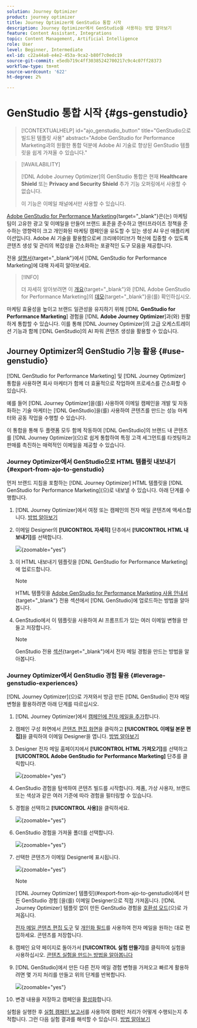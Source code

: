 ```yaml
---
solution: Journey Optimizer
product: journey optimizer
title: Journey Optimizer에 GenStudio 통합 시작
description: Journey Optimizer에서 GenStudio을 사용하는 방법 알아보기
feature: Content Assistant, Integrations
topic: Content Management, Artificial Intelligence
role: User
level: Beginner, Intermediate
exl-id: c22a44a8-e4e2-453a-9ca2-b80f7c0edc19
source-git-commit: e5edb719c4ff30385242700217c9c4c07ff28373
workflow-type: tm+mt
source-wordcount: '622'
ht-degree: 2%

---
```


# GenStudio 통합 시작 {#gs-genstudio}

>[!CONTEXTUALHELP]
>id="ajo_genstudio_button"
>title="GenStudio으로 빌드된 템플릿 사용"
>abstract="Adobe GenStudio for Performance Marketing과의 원활한 통합 덕분에 Adobe AI 기술로 향상된 GenStudio 템플릿을 쉽게 가져올 수 있습니다."

>[!AVAILABILITY]
>
>[!DNL Adobe Journey Optimizer]의 GenStudio 통합은 현재 **Healthcare Shield** 또는 **Privacy and Security Shield** 추가 기능 오퍼링에서 사용할 수 없습니다.
>
>이 기능은 이메일 채널에서만 사용할 수 있습니다.

[Adobe GenStudio for Performance Marketing](https://business.adobe.com/products/genstudio-for-performance-marketing.html){target="_blank"}은(는) 마케팅 팀이 고유한 광고 및 이메일을 만들어 브랜드 표준을 준수하고 엔터프라이즈 정책을 준수하는 영향력이 크고 개인화된 마케팅 캠페인을 유도할 수 있는 생성 AI 우선 애플리케이션입니다. Adobe AI 기술을 활용함으로써 크리에이티브가 혁신에 집중할 수 있도록 콘텐츠 생성 및 관리의 복잡성을 간소화하는 포괄적인 도구 모음을 제공합니다.

전용 [설명서](https://experienceleague.adobe.com/ko/docs/genstudio-for-performance-marketing/user-guide/home){target="_blank"}에서 [!DNL GenStudio for Performance Marketing]에 대해 자세히 알아보세요.

>[!INFO]
>
>더 자세히 알아보려면 이 [개요](https://business.adobe.com/products/genstudio-for-performance-marketing.html#watch-overview){target="_blank"}와 [!DNL Adobe GenStudio for Performance Marketing]의 [데모](https://business.adobe.com/products/genstudio-for-performance-marketing.html#demo){target="_blank"}을(를) 확인하십시오.

<!--To access the GenStudio integration in [!DNL Adobe Journey Optimizer] feature, users need to be granted the **xxx** permission. [Learn more](../administration/permissions.md)

>[!IMPORTANT]
>
>* Before starting using this capability, read out related [Guardrails and Limitations](#generative-guardrails).-->

마케팅 효율성을 높이고 브랜드 일관성을 유지하기 위해 [!DNL **GenStudio for Performance Marketing**] 경험을 [!DNL **Adobe Journey Optimizer**]&#x200B;과(와) 원활하게 통합할 수 있습니다. 이를 통해 [!DNL Journey Optimizer]의 고급 오케스트레이션 기능과 함께 [!DNL GenStudio]의 AI 파워 콘텐츠 생성을 활용할 수 있습니다.

<!--![](../rn/assets/do-not-localize/genstudio.gif)-->

<!--Guardrails and limitations {#genstudio-guardrails}

General guidelines for using the GenStudio integration in [!DNL Adobe Journey Optimizer] for email generation are listed below:

See if guidelines/limitations such as the ones listed [here](gs-generative.md#generative-guardrails) for the AI Assistant can apply.

The following limitations apply to GenStudio integration in [!DNL Adobe Journey Optimizer]:-->

## Journey Optimizer의 GenStudio 기능 활용 {#use-genstudio}

[!DNL GenStudio for Performance Marketing] 및 [!DNL Journey Optimizer] 통합을 사용하면 회사 마케터가 함께 더 효율적으로 작업하여 프로세스를 간소화할 수 있습니다.

예를 들어 [!DNL Journey Optimizer]을(를) 사용하여 이메일 캠페인을 개발 및 자동화하는 기술 마케터는 [!DNL GenStudio]을(를) 사용하여 콘텐츠를 만드는 성능 마케터와 공동 작업을 수행할 수 있습니다.

이 통합을 통해 두 플랫폼 모두 함께 작동하여 [!DNL GenStudio]의 브랜드 내 콘텐츠를 [!DNL Journey Optimizer]&#x200B;(으)로 쉽게 통합하여 특정 고객 세그먼트를 타겟팅하고 판매를 촉진하는 매력적인 이메일을 제공할 수 있습니다.

### Journey Optimizer에서 GenStudio으로 HTML 템플릿 내보내기 {#export-from-ajo-to-genstudio}

먼저 브랜드 지침을 포함하는 [!DNL Journey Optimizer] HTML 템플릿을 [!DNL GenStudio for Performance Marketing]&#x200B;(으)로 내보낼 수 있습니다. 아래 단계를 수행합니다.

1. [!DNL Journey Optimizer]에서 여정 또는 캠페인의 전자 메일 콘텐츠에 액세스합니다. [방법 알아보기](../email/get-started-email-design.md#key-steps)

1. 이메일 Designer의 **[!UICONTROL 자세히]** 단추에서 **[!UICONTROL HTML 내보내기]**&#x200B;를 선택합니다.

   ![](assets/genstudio-export-template.png){zoomable="yes"}

1. 이 HTML 내보내기 템플릿을 [!DNL GenStudio for Performance Marketing]에 업로드합니다. <!--Make sure you detect the fields that the generative AI uses to insert content in order to create an actionable template.-->

   >[!NOTE]
   >
   >HTML 템플릿을 [Adobe GenStudio for Performance Marketing 사용 안내서](https://experienceleague.adobe.com/en/docs/genstudio-for-performance-marketing/user-guide/content/templates/use-templates#templates-from-ajo-and-marketo){target="_blank"} 전용 섹션에서 [!DNL GenStudio]에 업로드하는 방법을 알아봅니다.

1. GenStudio에서 이 템플릿을 사용하여 AI 프롬프트가 있는 여러 이메일 변형을 만들고 저장합니다.

   >[!NOTE]
   >
   >GenStudio 전용 [섹션](https://experienceleague.adobe.com/en/docs/genstudio-for-performance-marketing/user-guide/create/create-email-experience){target="_blank"}에서 전자 메일 경험을 만드는 방법을 알아봅니다.

### Journey Optimizer에서 GenStudio 경험 활용 {#leverage-genstudio-experiences}

[!DNL Journey Optimizer]&#x200B;(으)로 가져와서 방금 만든 [!DNL GenStudio] 전자 메일 변형을 활용하려면 아래 단계를 따르십시오.

1. [!DNL Journey Optimizer]에서 [캠페인에 전자 메일을 추가](../email/create-email.md)합니다.

1. 캠페인 구성 화면에서 [콘텐츠 편집 화면](../email/create-email.md#define-email-content)을 클릭하고 **[!UICONTROL 이메일 본문 편집]**&#x200B;을 클릭하여 이메일 Designer을 엽니다. [방법 알아보기](../email/get-started-email-design.md#key-steps)

1. Designer 전자 메일 홈페이지에서 **[!UICONTROL HTML 가져오기]**&#x200B;를 선택하고 **[!UICONTROL Adobe GenStudio for Performance Marketing]** 단추를 클릭합니다.

   ![](assets/genstudio-pem-import-email.png){zoomable="yes"}

1. GenStudio 경험을 탐색하여 콘텐츠 빌드를 시작합니다. 제품, 가상 사용자, 브랜드 또는 색상과 같은 여러 기준에 따라 경험을 필터링할 수 있습니다.

   <!--![](assets/genstudio-filter-experiences.png){zoomable="yes"}-->

1. 경험을 선택하고 **[!UICONTROL 사용]**&#x200B;을 클릭하세요.

   ![](assets/genstudio-use-experience.png){zoomable="yes"}

1. GenStudio 경험을 가져올 폴더를 선택합니다.

   ![](assets/genstudio-choose-destination.png){zoomable="yes"}

1. 선택한 콘텐츠가 이메일 Designer에 표시됩니다.

   ![](assets/genstudio-email-content.png){zoomable="yes"}

   >[!NOTE]
   >
   > [!DNL Journey Optimizer] 템플릿](#export-from-ajo-to-genstudio)에서 만든 GenStudio 경험 [을(를) 이메일 Designer으로 직접 가져옵니다. [!DNL Journey Optimizer] 템플릿 없이 만든 GenStudio 경험을 [호환성 모드](../email/existing-content.md)(으)로 가져옵니다.

   [전자 메일 콘텐츠 편집 도구](../email/content-from-scratch.md) 및 [개인화 필드](../personalization/personalize.md)를 사용하여 전자 메일을 원하는 대로 편집하세요. 콘텐츠를 저장합니다.

1. 캠페인 요약 페이지로 돌아가서 **[!UICONTROL 실험 만들기]**&#x200B;를 클릭하여 실험을 사용하십시오. [콘텐츠 실험을 만드는 방법을 알아봅니다](../content-management/content-experiment.md)

   <!--![](assets/genstudio-create-experiment.png){zoomable="yes"}-->

1. [!DNL GenStudio]에서 만든 다른 전자 메일 경험 변형을 가져오고 빠르게 활용하려면 몇 가지 처리를 만들고 위의 단계를 반복합니다.

   ![](assets/genstudio-define-treatments.png){zoomable="yes"}

1. 변경 내용을 저장하고 캠페인을 [활성화](../campaigns/review-activate-campaign.md)합니다.

실험을 실행한 후 [실험 캠페인 보고서](../reports/campaign-global-report-cja-experimentation.md)를 사용하여 캠페인 처리가 어떻게 수행되는지 추적합니다. 그런 다음 실험 결과를 해석할 수 있습니다. [방법 알아보기](../content-management/get-started-experiment.md#interpret-results)

